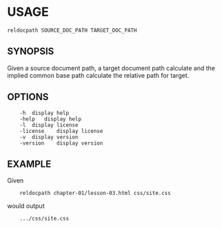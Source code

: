 
# USAGE

    reldocpath SOURCE_DOC_PATH TARGET_DOC_PATH 

## SYNOPSIS

Given a source document path, a target document path calculate and
the implied common base path calculate the relative path for target.

## OPTIONS

```shell
	-h	display help
	-help	display help
	-l	display license
	-license	display license
	-v	display version
	-version	display version
```

## EXAMPLE

Given

```shell
    reldocpath chapter-01/lesson-03.html css/site.css
```

would output

```shell
    .../css/site.css
```


